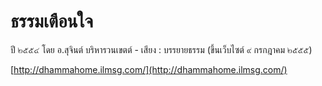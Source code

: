 # ธรรมเตือนใจ  

ปี ๒๕๕๔ โดย อ.สุจินต์ บริหารวนเขตต์ - เสียง : บรรยายธรรม (ขึ้นเว็บไซต์ ๙ กรกฎาคม ๒๕๕๕)

[http://dhammahome.ilmsg.com/](http://dhammahome.ilmsg.com/)
